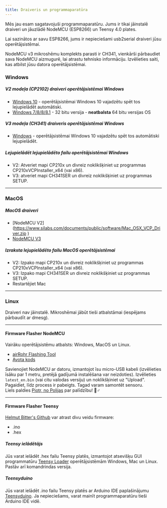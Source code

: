 ```yaml
---
title: Draiveris un programmaparatūra
---
```


Mēs jau esam sagatavojuši programmaparatūru. Jums ir tikai jāinstalē draiveri un jāuzlādē NodeMCU (ESP8266) un Teensy 4.0 plates.

Lai sazinātos ar savu ESP8266, jums ir nepieciešami usb2serial draiveri jūsu operētājsistēmai.

NodeMCU v3 mikroshēmu komplekts parasti ir CH341, vienkārši pārbaudiet sava NodeMCU aizmugurē, lai atrastu tehnisko informāciju. Izvēlieties saiti, kas atbilst jūsu datora operētājsistēmai.

### Windows

##### V2 modeļa (CP2102) draiveri operētājsistēmai Windows
* [Windows 10](https://www.silabs.com/documents/public/software/CP210x_Universal_Windows_Driver.zip) - operētājsistēmai Windows 10 vajadzētu spēt tos lejupielādēt automātiski.
* [Windows 7/8/8/8.1](https://www.silabs.com/documents/public/software/CP210x_Windows_Drivers.zip) - 32 bitu versija - **neatbalsta** 64 bitu versijas OS

##### V3 modeļa (CH341) draiveris operētājsistēmai Windows
* [Windows](http://www.wch.cn/downloads/file/5.html) - operētājsistēmai Windows 10 vajadzētu spēt tos automātiski lejupielādēt.

##### Lejupielādēt lejupielādēto failu operētājsistēmai Windows
* V2: Atveriet mapi CP210x un divreiz noklikšķiniet uz programmas CP210xVCPInstaller_x64 (vai x86).
* V3: atveriet mapi CH341SER un divreiz noklikšķiniet uz programmas SETUP.

---

### MacOS

##### MacOS draiveri
* [NodeMCU V2] (https://www.silabs.com/documents/public/software/Mac_OSX_VCP_Driver.zip )
* [NodeMCU V3](http://www.wch.cn/downloads/file/178.html)

##### Izraksta lejupielādēto failu MacOS operētājsistēmai
* V2: Izpako mapi CP210x un divreiz noklikšķiniet uz programmas CP210xVCPInstaller_x64 (vai x86).
* V3: Izpako mapi CH341SER un divreiz noklikšķiniet uz programmas SETUP.
* Restartējiet Mac

---

### Linux
Draiveri nav jāinstalē. Mikroshēmai jābūt tieši atbalstāmai (iespējams pārbaudīt ar dmesg).

---
#### Firmware Flasher NodeMCU
Vairāku operētājsistēmu atbalsts: Windows, MacOS un Linux.

* [airRohr Flashing Tool](http://firmware.sensor.community/airrohr/flashing-tool/)
* [Avota kods](https://github.com/opendata-stuttgart/airrohr-firmware-flasher/)

Savienojiet NodeMCU ar datoru, izmantojot īsu micro-USB kabeli (izvēlieties īsāku par 1 metru, pretējā gadījumā instalēšana var neizdoties). Izvēlieties `latest_en.bin` (vai citu valodas versiju) un noklikšķiniet uz "Upload".
Pagaidiet, līdz process ir pabeigts. Tagad varam samontēt sensoru.
<br>
Liels paldies [Piotr, no Polijas](https://dropbox.inf.re/) par palīdzību! 🙋♂️

---
#### Firmware Flasher Teensy
[Helmut Bitter's Github](https://github.com/hbitter/DNMS/tree/master/Firmware) var atrast divu veidu firmware:
* .ino
* .hex

##### Teensy ielādētājs
Jūs varat ielādēt .hex failu Teensy platēs, izmantojot atsevišķu GUI programmatūru [Teensy Loader](https://www.pjrc.com/teensy/loader.html) operētājsistēmām Windows, Mac un Linux.
Pastāv arī komandrindas versija.

##### Teensyduino
Jūs varat ielādēt .ino failu Teensy platēs ar Arduino IDE paplašinājumu [Teensyduino](https://www.pjrc.com/teensy/teensyduino.html).
Ja nepieciešams, varat mainīt programmaparatūru tieši Arduino IDE vidē.